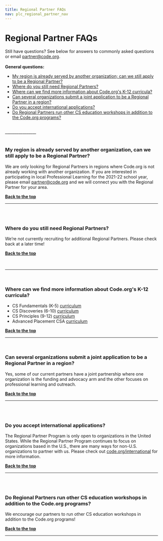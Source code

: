 ```yaml
---
title: Regional Partner FAQs
nav: plc_regional_partner_nav
---
```

<a id="top"></a>

# Regional Partner FAQs


Still have questions? See below for answers to commonly asked questions or email [partner@code.org](mailto:partner@code.org).
<br/><br/>
**General questions:**<br/>

- [My region is already served by another organization; can we still apply to be a Regional Partner?](#map)
- [Where do you still need Regional Partners?](#need)
- [Where can we find more information about Code.org's K-12 curricula?](#progs)
- [Can several organizations submit a joint application to be a Regional Partner in a region?](#joint)
- [Do you accept international applications?](#international)
- [Do Regional Partners run other CS education workshops in addition to the Code.org programs?](#cs)

<br/>
________________
<a id="map"></a>
<br/>
<br/>

### **My region is already served by another organization, can we still apply to be a Regional Partner?**

We are only looking for Regional Partners in regions where Code.org is not already working with another organization. If you are interested in participating in local Professional Learning for the 2021-22 school year, please email partner@code.org and we will connect you with the Regional Partner for your area.

[**Back to the top**](#top)
<br/>

________________
<a id="need"></a>
<br/>
<br/>

### **Where do you still need Regional Partners?**

We’re not currently recruiting for additional Regional Partners. Please check back at a later time!

[**Back to the top**](#top)
<br/>

<br/>

________________
<a id="progs"></a>
<br/>

### **Where can we find more information about Code.org's K-12 curricula?**

- CS Fundamentals (K-5) [curriculum](https://code.org/educate/curriculum/elementary-school)
- CS Discoveries (6-10) [curriculum](https://code.org/educate/csd)
- CS Principles (9-12) [curriculum](https://code.org/educate/csp)
- Advanced Placement CSA [curriculum](https://code.org/educate/csa)


[**Back to the top**](#top)
<br/>

________________
<a id="joint"></a>
<br/>
### **Can several organizations submit a joint application to be a Regional Partner in a region?**

Yes, some of our current partners have a joint partnership where one organization is the funding and advocacy arm and the other focuses on professional learning and outreach.
<br/>

[**Back to the top**](#top)
<br/>
________________
<a id="international"></a>
<br/>
<br/>

### **Do you accept international applications?**

The Regional Partner Program is only open to organizations in the United States. While the Regional Partner Program continues to focus on organizations based in the U.S., there are many ways for non-U.S. organizations to partner with us. Please check out [code.org/international](http://code.org/international) for more information.
<br/>

[**Back to the top**](#top)
<br/>
________________
<a id="facilitators"></a>
<br/>
<br/>

### **Do Regional Partners run other CS education workshops in addition to the Code.org programs?**

We encourage our partners to run other CS education workshops in addition to the Code.org programs!
<br/>

[**Back to the top**](#top)
<br/>

______________________________
<a id="k5"></a>
<br/>
<br/>




